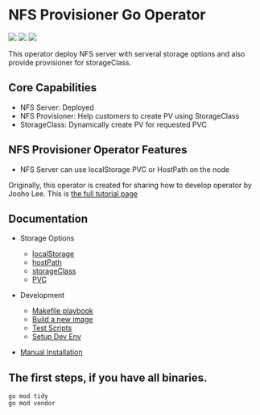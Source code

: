 # NFS Provisioner Go Operator 
![](https://img.shields.io/badge/openshift%204.8-tested-green)  ![](https://img.shields.io/badge/openshift%204.9-tested-green) ![](https://img.shields.io/badge/openshift%204.10-tested-green)

This operator deploy NFS server with serveral storage options and also provide provisioner for storageClass.

## Core Capabilities
* NFS Server: Deployed
* NFS Provisioner: Help customers to create PV using StorageClass
* StorageClass: Dynamically create PV for requested PVC
## NFS Provisioner Operator Features
* NFS Server can use localStorage PVC or HostPath on the node


Originally, this operator is created for sharing how to develop operator by Jooho Lee.
This is [the full tutorial page](https://github.com/Jooho/jhouse_openshift/blob/master/test_cases/operator/go-operator/nfs-provisioner-tutorial-docs/Tutorial-1-Go-Operator-without-logic.md)


## Documentation
- Storage Options
  - [localStorage](./docs/storage_option_localStorage.md)
  - [hostPath](./docs/storage_option_hostPath.md)
  - [storageClass](./config/samples/cache_v1alpha1_nfsprovisioner.yaml)
  - [PVC](./config/samples/cache_v1alpha1_nfsprovisioner_pvc.yaml)

- Development
  - [Makefile playbook](./docs/makefile_playbook.md)
  - [Build a new image](./docs/new_image.md)
  - [Test Scripts](./docs/test_script.md)
  - [Setup Dev Env](./docs/setup_development.md)

- [Manual Installation](./docs/manual_deploy.md)


## The first steps, if you have all binaries.
~~~
go mod tidy
go mod vendor
~~~